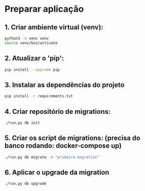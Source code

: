 Preparar aplicação
===

## 1. Criar ambiente virtual (venv):

```bash
python3 -m venv venv
source venv/bin/activate
```

## 2. Atualizar o 'pip':

```bash
pip install --upgrade pip
```

## 3. Instalar as dependências do projeto

```bash
pip install -r requirements.txt
```

## 4. Criar repositório de migrations:

```bash
./run.py db init
```

## 5. Criar os script de migrations: (precisa do banco rodando: docker-compose up)

```bash
./run.py db migrate -m "primeira migration"
```

## 6. Aplicar o upgrade da migration

```bash
./run.py db upgrade
```
